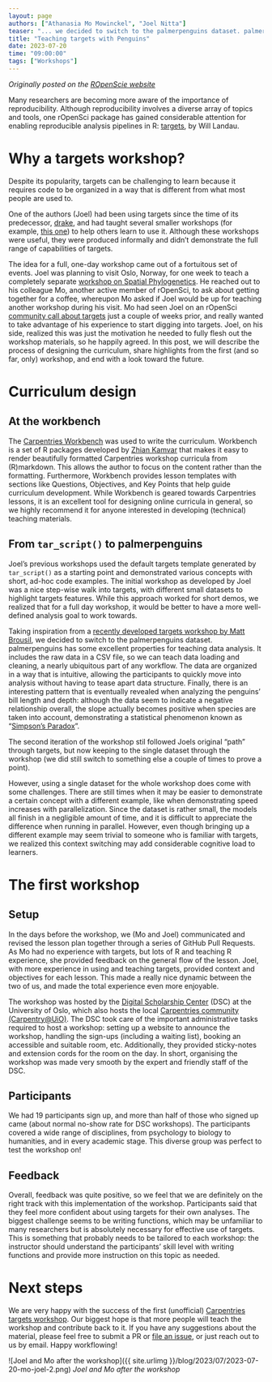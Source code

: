 ```yaml
---
layout: page
authors: ["Athanasia Mo Mowinckel", "Joel Nitta"]
teaser: "... we decided to switch to the palmerpenguins dataset. palmerpenguins has some excellent properties for teaching data analysis."
title: "Teaching targets with Penguins"
date: 2023-07-20
time: "09:00:00"
tags: ["Workshops"]
---
```


*Originally posted on the [ROpenScie website](https://ropensci.org/blog/2023/07/20/teaching-targets-with-penguins/)*

Many researchers are becoming more aware of the importance of reproducibility. Although reproducibility involves a diverse array of topics and tools, one rOpenSci package has gained considerable attention for enabling reproducible analysis pipelines in R: [targets](https://books.ropensci.org/targets/), by Will Landau.

# Why a targets workshop?

Despite its popularity, targets can be challenging to learn because it requires code to be organized in a way that is different from what most people are used to.

One of the authors (Joel) had been using targets since the time of its predecessor, [drake](https://github.com/ropensci/drake), and had taught several smaller workshops (for example, [this one](https://github.com/joelnitta/asiaR-targets-intro)) to help others learn to use it. Although these workshops were useful, they were produced informally and didn’t demonstrate the full range of capabilities of targets.

The idea for a full, one-day workshop came out of a fortuitous set of events. Joel was planning to visit Oslo, Norway, for one week to teach a completely separate [workshop on Spatial Phylogenetics](https://www.forbio.uio.no/events/courses/2023/Workshop%20in%20Spatial%20Phylogenetics). He reached out to his colleague Mo, another active member of rOpenSci, to ask about getting together for a coffee, whereupon Mo asked if Joel would be up for teaching another workshop during his visit. Mo had seen Joel on an rOpenSci [community call about targets](https://ropensci.org/commcalls/jan2023-targets/) just a couple of weeks prior, and really wanted to take advantage of his experience to start digging into targets. Joel, on his side, realized this was just the motivation he needed to fully flesh out the workshop materials, so he happily agreed.
In this post, we will describe the process of designing the curriculum, share highlights from the first (and so far, only) workshop, and end with a look toward the future.

# Curriculum design

## At the workbench

The [Carpentries Workbench](https://carpentries.github.io/workbench/) was used to write the curriculum. Workbench is a set of R packages developed by [Zhian Kamvar](https://ropensci.org/author/zhian-n.-kamvar/) that makes it easy to render beautifully formatted Carpentries workshop curricula from (R)markdown. This allows the author to focus on the content rather than the formatting. Furthermore, Workbench provides lesson templates with sections like Questions, Objectives, and Key Points that help guide curriculum development. While Workbench is geared towards Carpentries lessons, it is an excellent tool for designing online curricula in general, so we highly recommend it for anyone interested in developing (technical) teaching materials.

## From `tar_script()` to palmerpenguins

Joel’s previous workshops used the default targets template generated by `tar_script()` as a starting point and demonstrated various concepts with short, ad-hoc code examples. The initial workshop as developed by Joel was a nice step-wise walk into targets, with different small datasets to highlight targets features. While this approach worked for short demos, we realized that for a full day workshop, it would be better to have a more well-defined analysis goal to work towards.

Taking inspiration from a [recently developed targets workshop by Matt Brousil](https://targets-ecology.netlify.app/), we decided to switch to the palmerpenguins dataset. palmerpenguins has some excellent properties for teaching data analysis. It includes the raw data in a CSV file, so we can teach data loading and cleaning, a nearly ubiquitous part of any workflow. The data are organized in a way that is intuitive, allowing the participants to quickly move into analysis without having to tease apart data structure. Finally, there is an interesting pattern that is eventually revealed when analyzing the penguins’ bill length and depth: although the data seem to indicate a negative relationship overall, the slope actually becomes positive when species are taken into account, demonstrating a statistical phenomenon known as “[Simpson’s Paradox](https://en.wikipedia.org/wiki/Simpson%27s_paradox)”.

The second iteration of the workshop stil followed Joels original “path” through targets, but now keeping to the single dataset through the workshop (we did still switch to something else a couple of times to prove a point).

However, using a single dataset for the whole workshop does come with some challenges. There are still times when it may be easier to demonstrate a certain concept with a different example, like when demonstrating speed increases with parallelization. Since the dataset is rather small, the models all finish in a negligible amount of time, and it is difficult to appreciate the difference when running in parallel. However, even though bringing up a different example may seem trivial to someone who is familiar with targets, we realized this context switching may add considerable cognitive load to learners.

# The first workshop

## Setup

In the days before the workshop, we (Mo and Joel) communicated and revised the lesson plan together through a series of GitHub Pull Requests. As Mo had no experience with targets, but lots of R and teaching R experience, she provided feedback on the general flow of the lesson. Joel, with more experience in using and teaching targets, provided context and objectives for each lesson. This made a really nice dynamic between the two of us, and made the total experience even more enjoyable.

The workshop was hosted by the [Digital Scholarship Center](https://www.ub.uio.no/english/libraries/dsc/) (DSC) at the University of Oslo, which also hosts the local [Carpentries community (Carpentry@UiO)](https://www.ub.uio.no/english/libraries/dsc/carpentry-uio/). The DSC took care of the important administrative tasks required to host a workshop: setting up a website to announce the workshop, handling the sign-ups (including a waiting list), booking an accessible and suitable room, etc. Additionally, they provided sticky-notes and extension cords for the room on the day. In short, organising the workshop was made very smooth by the expert and friendly staff of the DSC.

## Participants

We had 19 participants sign up, and more than half of those who signed up came (about normal no-show rate for DSC workshops). The participants covered a wide range of disciplines, from psychology to biology to humanities, and in every academic stage. This diverse group was perfect to test the workshop on!

## Feedback

Overall, feedback was quite positive, so we feel that we are definitely on the right track with this implementation of the workshop. Participants said that they feel more confident about using targets for their own analyses. The biggest challenge seems to be writing functions, which may be unfamiliar to many researchers but is absolutely necessary for effective use of targets. This is something that probably needs to be tailored to each workshop: the instructor should understand the participants’ skill level with writing functions and provide more instruction on this topic as needed.

# Next steps

We are very happy with the success of the first (unofficial) [Carpentries targets workshop](https://github.com/joelnitta/targets-workshop). Our biggest hope is that more people will teach the workshop and contribute back to it. If you have any suggestions about the material, please feel free to submit a PR or [file an issue](https://github.com/joelnitta/targets-workshop/issues), or just reach out to us by email.
Happy workflowing!

![Joel and Mo after the workshop]({{ site.urlimg }}/blog/2023/07/2023-07-20-mo-joel-2.png) _Joel and Mo after the workshop_
